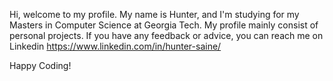 Hi, welcome to my profile. My name is Hunter, and I'm studying for my Masters in Computer Science at Georgia Tech. My profile mainly consist of personal projects. If you have any feedback or advice, you can reach me on Linkedin https://www.linkedin.com/in/hunter-saine/

Happy Coding!
